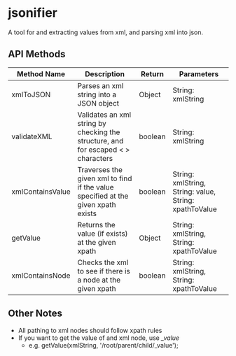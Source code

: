 # jsonifier
A tool for and extracting values from xml, and parsing xml into json. 

## API Methods
Method Name         | Description                                                                       | Return    | Parameters
------------------- | --------------------------------------------------------------------------------- | ------    | ----------
xmlToJSON           | Parses an xml string into a JSON object                                           | Object    | String: xmlString
validateXML         | Validates an xml string by checking the structure, and for escaped < > characters | boolean   | String: xmlString
xmlContainsValue    | Traverses the given xml to find if the value specified at the given xpath exists  | boolean   | String: xmlString, String: value, String: xpathToValue
getValue            | Returns the value (if exists) at the given xpath                                  | Object    | String: xmlString, String: xpathToValue
xmlContainsNode     | Checks the xml to see if there is a node at the given xpath                       | boolean   | String: xmlString, String: xpathToValue


## Other Notes
* All pathing to xml nodes should follow xpath rules
* If you want to get the value of and xml node, use _\_value_
  * e.g. getValue(xmlString, '/root/parent/child/_value');
